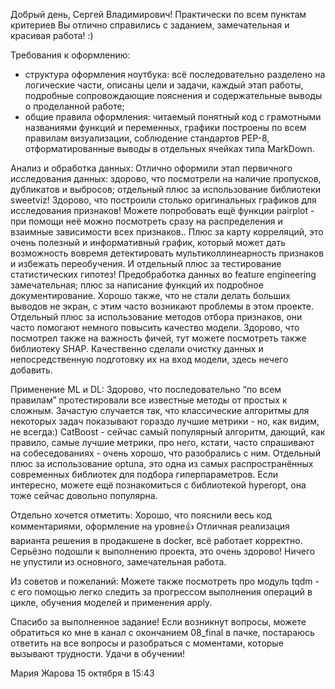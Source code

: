 ﻿Добрый день, Сергей Владимирович! 
Практически по всем пунктам критериев Вы отлично справились с заданием, замечательная и красивая работа! :) 

Требования к оформлению:
+ структура оформления ноутбука: всё последовательно разделено на логические части, описаны цели и задачи, каждый этап работы, подробные сопровождающие пояснения и содержательные выводы о проделанной работе;
+ общие правила оформления: читаемый понятный код с грамотными названиями функций и переменных, графики построены по всем правилам визуализации, соблюдение стандартов PEP-8, отформатированные выводы в отдельных ячейках типа MarkDown.

Анализ и обработка данных:
Отлично оформили этап первичного исследования данных: здорово, что посмотрели на наличие пропусков, дубликатов и выбросов; отдельный плюс за использование библиотеки sweetviz!
Здорово, что построили столько оригинальных графиков для исследования признаков! Можете попробовать ещё функции pairplot - при помощи неё можно посмотреть сразу на распределения и взаимные зависимости всех признаков.. Плюс за карту корреляций, это очень полезный и информативный график, который может дать возможность вовремя детектировать мультиколлинеарность признаков и избежать переобучения. 
И отдельный плюс за тестирование статистических гипотез!
Предобработка данных во feature engineering замечательная; плюс за написание функций их подробное документирование. Хорошо также, что не стали делать больших выводов не экран, с этим часто возникают проблемы в этом проекте.
Отдельный плюс за использование методов отбора признаков, они часто помогают немного повысить качество модели. Здорово, что посмотрел также на важность фичей, тут можете посмотреть также библиотеку SHAP.
Качественно сделали очистку данных и непосредственную подготовку их на вход модели, здесь нечего добавить. 

Применение ML и DL:
Здорово, что последовательно “по всем правилам” протестировали все известные методы от простых к сложным. Зачастую случается так, что классические алгоритмы для некоторых задач показывают гораздо лучшие метрики - но, как видим, не всегда:) CatBoost - сейчас самый популярный алгоритм, дающий, как правило, самые лучшие метрики, про него, кстати, часто спрашивают на собеседованиях - очень хорошо, что разобрались с ним.
Отдельный плюс за использование optuna, это одна из самых распространённых современных библиотек для подбора гиперпараметров. Если интересно, можете ещё познакомиться с библиотекой hyperopt, она тоже сейчас довольно популярна.

Отдельно хочется отметить: 
Хорошо, что пояснили весь код комментариями, оформление на уровне👍
Отличная реализация варианта решения в продакшене в docker, всё работает корректно.
Серьёзно подошли к выполнению проекта, это очень здорово! Ничего не упустили из основного, замечательная работа.

Из советов и пожеланий: 
Можете также посмотреть про модуль tqdm - с его помощью легко следить за прогрессом выполнения операций в цикле, обучения моделей и применения apply.

Спасибо за выполненное задание! Если возникнут вопросы, можете обратиться ко мне в канал с окончанием 08_final в пачке, постараюсь ответить на все вопросы и разобраться с моментами, которые вызывают трудности. Удачи в обучении!

Мария Жарова
15 октября в 15:43
